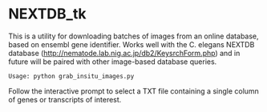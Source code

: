 NEXTDB_tk
========

This is a utility for downloading batches of images from an online database, based on ensembl gene identifier. Works well with the C. elegans NEXTDB database (http://nematode.lab.nig.ac.jp/db2/KeysrchForm.php) and in future will be paired with other image-based database queries. 

`Usage: python grab_insitu_images.py`

Follow the interactive prompt to select a TXT file containing a single column of genes or transcripts of interest. 
